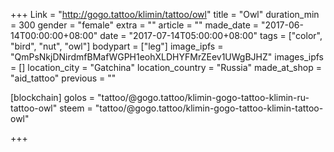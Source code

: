 +++
Link = "http://gogo.tattoo/klimin/tattoo/owl"
title = "Owl"
duration_min = 300
gender = "female"
extra = ""
article = ""
made_date = "2017-06-14T00:00:00+08:00"
date = "2017-07-14T05:00:00+08:00"
tags = ["color", "bird", "nut", "owl"]
bodypart = ["leg"]
image_ipfs = "QmPsNkjDNirdmfBMafWGPH1eohXLDHYFMrZEev1UWgBJHZ"
images_ipfs = []
location_city = "Gatchina"
location_country = "Russia"
made_at_shop = "aid_tattoo"
previous = ""

[blockchain]
golos = "tattoo/@gogo.tattoo/klimin-gogo-tattoo-klimin-ru-tattoo-owl"
steem = "tattoo/@gogo.tattoo/klimin-gogo-tattoo-klimin-tattoo-owl"

+++
